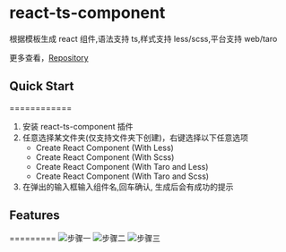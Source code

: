 # react-ts-component

根据模板生成 react 组件,语法支持 ts,样式支持 less/scss,平台支持 web/taro

更多查看，[Repository](https://github.com/hillmychen/react-ts-component)

## Quick Start

============

1. 安装 react-ts-component 插件
2. 任意选择某文件夹(仅支持文件夹下创建)，右键选择以下任意选项
   - Create React Component (With Less)
   - Create React Component (With Scss)
   - Create React Component (With Taro and Less)
   - Create React Component (With Taro and Scss)
3. 在弹出的输入框输入组件名,回车确认, 生成后会有成功的提示

## Features

=========
![ 步骤一 ](https://raw.githubusercontent.com/hillmychen/react-ts-component/static/1.jpg)
![ 步骤二 ](https://raw.githubusercontent.com/hillmychen/react-ts-component/static/2.jpg)
![ 步骤三 ](https://raw.githubusercontent.com/hillmychen/react-ts-component/static/3.jpg)
